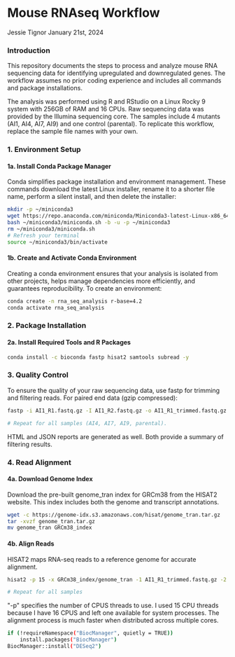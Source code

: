 Mouse RNAseq Workflow
================
Jessie Tignor
January 21st, 2024

### Introduction

This repository documents the steps to process and analyze mouse RNA sequencing data for identifying upregulated and downregulated genes. The workflow assumes no prior coding experience and includes all commands and package installations.

The analysis was performed using R and RStudio on a Linux Rocky 9 system with 256GB of RAM and 16 CPUs. Raw sequencing data was provided by the Illumina sequencing core. The samples include 4 mutants (AI1, AI4, AI7, AI9) and one control (parental). To replicate this workflow, replace the sample file names with your own.

### 1. Environment Setup

#### 1a. Install Conda Package Manager

Conda simplifies package installation and environment management. These commands download the latest Linux installer, rename it to a shorter file name, perform a silent install, and then delete the installer:

``` bash
mkdir -p ~/miniconda3
wget https://repo.anaconda.com/miniconda/Miniconda3-latest-Linux-x86_64.sh -O ~/miniconda3/miniconda.sh
bash ~/miniconda3/miniconda.sh -b -u -p ~/miniconda3
rm ~/miniconda3/miniconda.sh
# Refresh your terminal
source ~/miniconda3/bin/activate
```

#### 1b. Create and Activate Conda Environment

Creating a conda environment ensures that your analysis is isolated from other projects, helps manage dependencies more efficiently, and guarantees reproducibility. To create an environment:

``` bash
conda create -n rna_seq_analysis r-base=4.2
conda activate rna_seq_analysis
```

### 2. Package Installation

#### 2a. Install Required Tools and R Packages

``` bash
conda install -c bioconda fastp hisat2 samtools subread -y
```

### 3. Quality Control
To ensure the quality of your raw sequencing data, use fastp for trimming and filtering reads. For paired end data (gzip compressed):
``` bash
fastp -i AI1_R1.fastq.gz -I AI1_R2.fastq.gz -o AI1_R1_trimmed.fastq.gz -O AI1_R2_trimmed.fastq.gz -h AI1.fastp.html -j AI1.fastp.html

# Repeat for all samples (AI4, AI7, AI9, parental).
```
HTML and JSON reports are generated as well. Both provide a summary of filtering results.

### 4. Read Alignment

#### 4a. Download Genome Index
Download the pre-built genome_tran index for GRCm38 from the HISAT2 website. This index includes both the genome and transcript annotations.
``` bash
wget -c https://genome-idx.s3.amazonaws.com/hisat/genome_tran.tar.gz
tar -xvzf genome_tran.tar.gz
mv genome_tran GRCm38_index
```
#### 4b. Align Reads
HISAT2 maps RNA-seq reads to a reference genome for accurate alignment.
``` bash
hisat2 -p 15 -x GRCm38_index/genome_tran -1 AI1_R1_trimmed.fastq.gz -2 AI1_R2_trimmed.fastq.gz -S AI1_aligned.sam

# Repeat for all samples
```
"-p" specifies the number of CPUS threads to use. I used 15 CPU threads because I have 16 CPUS and left one available for system processes. The alignment process is much faster when distributed across multiple cores.





``` bash
if (!requireNamespace("BiocManager", quietly = TRUE))
    install.packages("BiocManager")
BiocManager::install("DESeq2")
```








